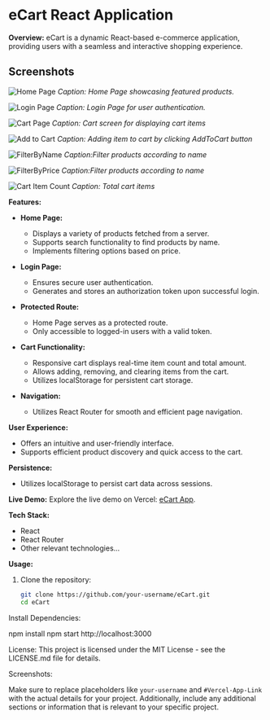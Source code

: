 # eCart React Application

**Overview:**
eCart is a dynamic React-based e-commerce application, providing users with a seamless and interactive shopping experience.

## Screenshots

![Home Page](/App%20photos/Home%20screen.png)
_Caption: Home Page showcasing featured products._

![Login Page](/App%20photos/Login%20screen.png)
_Caption: Login Page for user authentication._

![Cart Page](/App%20photos/CartScreen.png)
_Caption: Cart screen for displaying cart items_

![Add to Cart ](/App%20photos/AddToCart.png)
_Caption: Adding item to cart by clicking AddToCart button_

![FilterByName](/App%20photos/FilterByName.png)
_Caption:Filter products according to name_

![FilterByPrice](/App%20photos/FilterPrice%20.png)
_Caption:Filter products according to name_

![Cart Item Count](/App%20photos/CartScreen.png)
_Caption: Total cart items_

**Features:**

- **Home Page:**

  - Displays a variety of products fetched from a server.
  - Supports search functionality to find products by name.
  - Implements filtering options based on price.

- **Login Page:**

  - Ensures secure user authentication.
  - Generates and stores an authorization token upon successful login.

- **Protected Route:**

  - Home Page serves as a protected route.
  - Only accessible to logged-in users with a valid token.

- **Cart Functionality:**

  - Responsive cart displays real-time item count and total amount.
  - Allows adding, removing, and clearing items from the cart.
  - Utilizes localStorage for persistent cart storage.

- **Navigation:**
  - Utilizes React Router for smooth and efficient page navigation.

**User Experience:**

- Offers an intuitive and user-friendly interface.
- Supports efficient product discovery and quick access to the cart.

**Persistence:**

- Utilizes localStorage to persist cart data across sessions.

**Live Demo:**
Explore the live demo on Vercel: [eCart App](#Vercel-App-Link).

**Tech Stack:**

- React
- React Router
- Other relevant technologies...

**Usage:**

1. Clone the repository:
   ```bash
   git clone https://github.com/your-username/eCart.git
   cd eCart
   ```

Install Dependencies:

npm install
npm start
http://localhost:3000

License:
This project is licensed under the MIT License - see the LICENSE.md file for details.

Screenshots:

Make sure to replace placeholders like `your-username` and `#Vercel-App-Link` with the actual details for your project. Additionally, include any additional sections or information that is relevant to your specific project.
